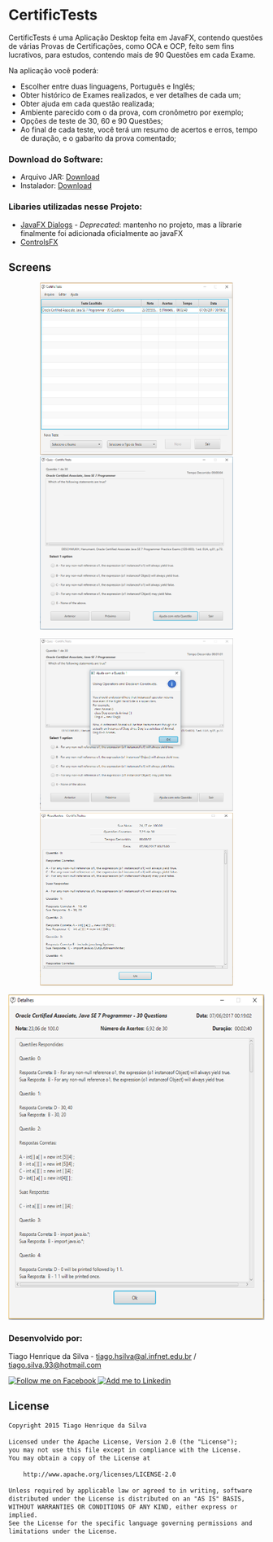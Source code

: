 # CertificTests

<p>CertificTests é uma Aplicação Desktop feita em JavaFX, contendo questões de várias Provas de Certificações, como OCA e OCP, feito sem fins lucrativos, para estudos, contendo mais de 90 Questões em cada Exame.</p>

<p>Na aplicação você poderá:</p>

<ul>
  <li>Escolher entre duas linguagens, Português e Inglês;</li>
  <li>Obter histórico de Exames realizados, e ver detalhes de cada um;</li>
  <li>Obter ajuda em cada questão realizada;</li>
  <li>Ambiente parecido com o da prova, com cronômetro por exemplo;</li>
  <li>Opções de teste de 30, 60 e 90 Questões;</li>
  <li>Ao final de cada teste, você terá um resumo de acertos e erros, tempo de duração, e o gabarito da prova comentado;</li>
</ul>

### Download do Software:

<ul>
  <li>Arquivo JAR: <a href="https://github.com/tiagohs/CertficTests/raw/master/deploy/CertificTests.rar">Download</a></li>
  <li>Instalador: <a href="https://github.com/tiagohs/CertficTests/raw/master/CertficTestsFX/build/deploy/bundles/CertificTests-1.0.exe">Download</a></li>
</ul>

### Libaries utilizadas nesse Projeto:

<ul>
  <li><a href="http://code.makery.ch/blog/javafx-dialogs-official/">JavaFX Dialogs</a> - <i>Deprecated</i>: mantenho no projeto, mas a librarie finalmente foi adicionada oficialmente ao javaFX </li>
  <li><a href="http://fxexperience.com/controlsfx/">ControlsFX</a></li>
</ul>

## Screens

<p align="center">
  <img src="https://raw.githubusercontent.com/tiagohs/CertficTests/master/arts/pagina_inicial.png" width="380" height="340"> 
  <img src="https://raw.githubusercontent.com/tiagohs/CertficTests/master/arts/questao.png" width="380" height="340"> 
</p>
<p align="center">
  <img src="https://raw.githubusercontent.com/tiagohs/CertficTests/master/arts/questao_ajuda.png" width="380" height="340"> 
  <img src="https://raw.githubusercontent.com/tiagohs/CertficTests/master/arts/teste_finalizado.png" width="380" height="340"> 
</p>
<p align="center">
  <img src="https://raw.githubusercontent.com/tiagohs/CertficTests/master/arts/resumo_teste_feito.png" width="680" height="640">
</p>

### Desenvolvido por:

Tiago Henrique da Silva - tiago.hsilva@al.infnet.edu.br / tiago.silva.93@hotmail.com

<p><a href="https://www.facebook.com/tiago.henrique.16">
  <img alt="Follow me on Facebook" src="https://image.freepik.com/free-icon/facebook-symbol_318-37686.png" data-canonical-src="https://image.freepik.com/free-icon/facebook-symbol_318-37686.png" style="max-width:100%;" height="60" width="60">
</a>
<a href="https://br.linkedin.com/in/tiago-henrique-395868b7">
  <img alt="Add me to Linkedin" src="http://image.flaticon.com/icons/svg/34/34405.svg" data-canonical-src="http://image.flaticon.com/icons/svg/34/34405.svg" style="max-width:100%;" height="60" width="60">
</a></p>

## License

    Copyright 2015 Tiago Henrique da Silva

    Licensed under the Apache License, Version 2.0 (the "License");
    you may not use this file except in compliance with the License.
    You may obtain a copy of the License at

        http://www.apache.org/licenses/LICENSE-2.0

    Unless required by applicable law or agreed to in writing, software
    distributed under the License is distributed on an "AS IS" BASIS,
    WITHOUT WARRANTIES OR CONDITIONS OF ANY KIND, either express or implied.
    See the License for the specific language governing permissions and
    limitations under the License.

